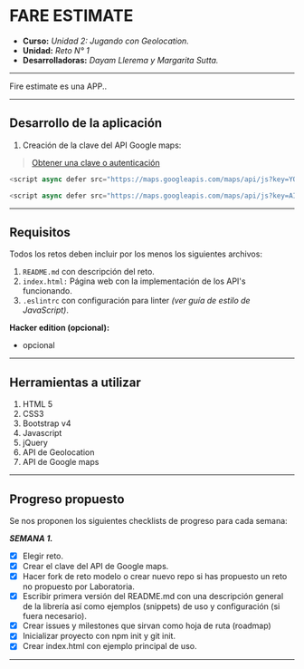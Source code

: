 # FARE ESTIMATE

* **Curso:** _Unidad 2: Jugando con Geolocation._
* **Unidad:** _Reto N° 1_
* **Desarrolladoras:** _Dayam Llerema y Margarita Sutta._

***
Fire estimate es una APP..

***

## Desarrollo de la aplicación

1. Creación de la clave del API Google maps:

> [Obtener una clave o autenticación](https://developers.google.com/maps/documentation/javascript/get-api-key#key)

```javascript
<script async defer src="https://maps.googleapis.com/maps/api/js?key=YOUR_API_KEYcallback=initMap" type="text/javascript"></script>
```

```javascript
<script async defer src="https://maps.googleapis.com/maps/api/js?key=AIzaSyA1ozd6hpRLAocja0Vq9LbTkfZSdKDN4DE&callback=initMap" type="text/javascript"></script>
```

***

## Requisitos

Todos los retos deben incluir por los menos los siguientes archivos:

1. `README.md` con descripción del reto.
2. `index.html:` Página web con la implementación de los API's funcionando.
3. `.eslintrc` con configuración para linter _(ver guía de estilo de JavaScript)_.

**Hacker edition (opcional):**

* opcional

***

## Herramientas a utilizar

1. HTML 5
2. CSS3
3. Bootstrap v4
4. Javascript
5. jQuery
6. API de Geolocation
7. API de Google maps

***

## Progreso propuesto

Se nos proponen los siguientes checklists de progreso para cada semana:

_**SEMANA 1.**_

* [X] Elegir reto.
* [X] Crear el clave del API de Google maps.
* [x] Hacer fork de reto modelo o crear nuevo repo si has propuesto un reto no propuesto por Laboratoria.
* [x] Escribir primera versión del README.md con una descripción general de la librería así como ejemplos (snippets) de uso y configuración (si fuera necesario).
* [x] Crear issues y milestones que sirvan como hoja de ruta (roadmap)
* [x] Inicializar proyecto con npm init y git init.
* [x] Crear index.html con ejemplo principal de uso.

***
